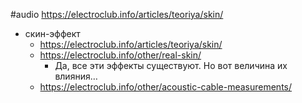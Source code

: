 #audio
https://electroclub.info/articles/teoriya/skin/

- скин-эффект
	- https://electroclub.info/articles/teoriya/skin/
	- https://electroclub.info/other/real-skin/
		- Да, все эти эффекты существуют. Но вот величина их влияния… 
	- https://electroclub.info/other/acoustic-cable-measurements/